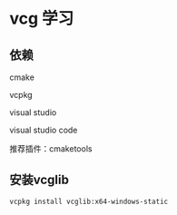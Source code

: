# vcg 学习

## 依赖

cmake

vcpkg 

visual studio

visual studio code

推荐插件：cmaketools
    
## 安装vcglib
```bash
vcpkg install vcglib:x64-windows-static
```
